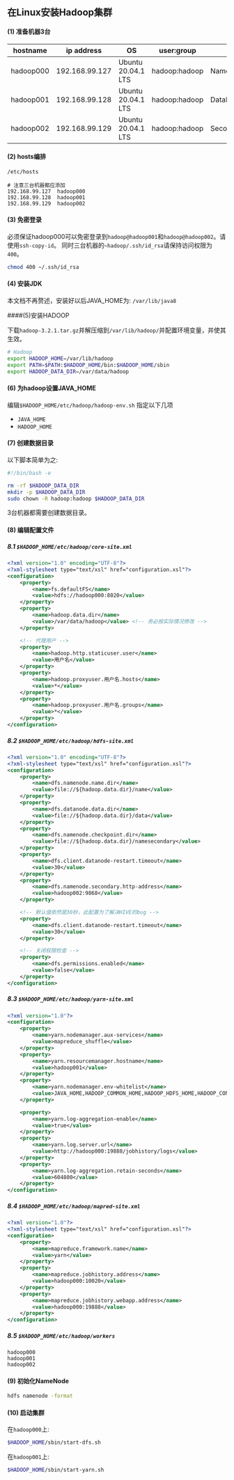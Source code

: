 ## 在Linux安装Hadoop集群

#### (1) 准备机器3台

hostname    | ip address         | OS                 | user:group           | role
----------|----------------------|--------------------|----------------------|--------------------------------------------
hadoop000  | 192.168.99.127      | Ubuntu 20.04.1 LTS | hadoop:hadoop        | NameNode,DataNode,NodeManager,JobHistoryServer
hadoop001  | 192.168.99.128      | Ubuntu 20.04.1 LTS | hadoop:hadoop        | DataNode,ResourceManager,NodeManager,DataNode
hadoop002  | 192.168.99.129      | Ubuntu 20.04.1 LTS | hadoop:hadoop        | SecondaryNameNode,NodeManager,DataNode

#### (2) hosts编排

`/etc/hosts`

```
# 注意三台机器都应添加
192.168.99.127  hadoop000
192.168.99.128  hadoop001
192.168.99.129  hadoop002
```

#### (3) 免密登录

必须保证hadoop000可以免密登录到`hadoop@hadoop001`和`hadoop@hadoop002`。请使用`ssh-copy-id`。
同时三台机器的`~hadoop/.ssh/id_rsa`请保持访问权限为`400`。

```bash
chmod 400 ~/.ssh/id_rsa
```

#### (4) 安装JDK

本文档不再赘述，安装好以后JAVA_HOME为: `/var/lib/java8`

####(5)安装HADOOP

下载`hadoop-3.2.1.tar.gz`并解压缩到`/var/lib/hadoop/`并配置环境变量，并使其生效。

```bash
# Hadoop
export HADOOP_HOME=/var/lib/hadoop
export PATH=$PATH:$HADOOP_HOME/bin:$HADOOP_HOME/sbin
export HADOOP_DATA_DIR=/var/data/hadoop
```

#### (6) 为hadoop设置JAVA_HOME

编辑`$HADOOP_HOME/etc/hadoop/hadoop-env.sh` 指定以下几项

* `JAVA_HOME`
* `HADOOP_HOME`

#### (7) 创建数据目录

以下脚本简单为之:

```bash
#!/bin/bash -e

rm -rf $HADOOP_DATA_DIR
mkdir -p $HADOOP_DATA_DIR
sudo chown -R hadoop:hadoop $HADOOP_DATA_DIR
```

3台机器都需要创建数据目录。

#### (8) 编辑配置文件

##### 8.1 `$HADOOP_HOME/etc/hadoop/core-site.xml`

```xml
<?xml version="1.0" encoding="UTF-8"?>
<?xml-stylesheet type="text/xsl" href="configuration.xsl"?>
<configuration>
    <property>
        <name>fs.defaultFS</name>
        <value>hdfs://hadoop000:8020</value>
    </property>
    <property>
        <name>hadoop.data.dir</name>
        <value>/var/data/hadoop</value> <!-- 务必按实际情况修改 -->
    </property>

    <!-- 代理用户 -->
    <property>
        <name>hadoop.http.staticuser.user</name>
        <value>用户名</value>
    </property>
    <property>
        <name>hadoop.proxyuser.用户名.hosts</name>
        <value>*</value>
    </property>
    <property>
        <name>hadoop.proxyuser.用户名.groups</name>
        <value>*</value>
    </property>
</configuration>
```

##### 8.2 `$HADOOP_HOME/etc/hadoop/hdfs-site.xml`

```xml
<?xml version="1.0" encoding="UTF-8"?>
<?xml-stylesheet type="text/xsl" href="configuration.xsl"?>
<configuration>
    <property>
        <name>dfs.namenode.name.dir</name>
        <value>file://${hadoop.data.dir}/name</value>
    </property>
    <property>
        <name>dfs.datanode.data.dir</name>
        <value>file://${hadoop.data.dir}/data</value>
    </property>
    <property>
        <name>dfs.namenode.checkpoint.dir</name>
        <value>file://${hadoop.data.dir}/namesecondary</value>
    </property>
    <property>
        <name>dfs.client.datanode-restart.timeout</name>
        <value>30</value>
    </property>
    <property>
        <name>dfs.namenode.secondary.http-address</name>
        <value>hadoop002:9868</value>
    </property>

    <!-- 默认值依然是30秒，此配置为了解决HIVE的bug -->
    <property>
        <name>dfs.client.datanode-restart.timeout</name>
        <value>30</value>
    </property>

    <!-- 关闭权限检查 -->
    <property>
        <name>dfs.permissions.enabled</name>
        <value>false</value>
    </property>
</configuration>
```

##### 8.3 `$HADOOP_HOME/etc/hadoop/yarn-site.xml`

```xml
<?xml version="1.0"?>
<configuration>
    <property>
        <name>yarn.nodemanager.aux-services</name>
        <value>mapreduce_shuffle</value>
    </property>
    <property>
        <name>yarn.resourcemanager.hostname</name>
        <value>hadoop001</value>
    </property>
    <property>
        <name>yarn.nodemanager.env-whitelist</name>
        <value>JAVA_HOME,HADOOP_COMMON_HOME,HADOOP_HDFS_HOME,HADOOP_CONF_DIR,CLASSPATH_PREPEND_DISTCACHE,HADOOP_YARN_HOME,HADOOP_MAPRED_HOME</value>
    </property>

    <property>
        <name>yarn.log-aggregation-enable</name>
        <value>true</value>
    </property>
    <property>
        <name>yarn.log.server.url</name>
        <value>http://hadoop000:19888/jobhistory/logs</value>
    </property>
    <property>
        <name>yarn.log-aggregation.retain-seconds</name>
        <value>604800</value>
    </property>
</configuration>
```

##### 8.4 `$HADOOP_HOME/etc/hadoop/mapred-site.xml`

```xml
<?xml version="1.0"?>
<?xml-stylesheet type="text/xsl" href="configuration.xsl"?>
<configuration>
    <property>
        <name>mapreduce.framework.name</name>
        <value>yarn</value>
    </property>
    <property>
        <name>mapreduce.jobhistory.address</name>
        <value>hadoop000:10020</value>
    </property>
    <property>
        <name>mapreduce.jobhistory.webapp.address</name>
        <value>hadoop000:19888</value>
    </property>
</configuration>
```

##### 8.5 `$HADOOP_HOME/etc/hadoop/workers`

```text
hadoop000
hadoop001
hadoop002
```

#### (9) 初始化NameNode

```bash
hdfs namenode -format
```

#### (10) 启动集群

在`hadoop000`上:

```bash
$HADOOP_HOME/sbin/start-dfs.sh
```

在`hadoop001`上:

```bash
$HADOOP_HOME/sbin/start-yarn.sh
```